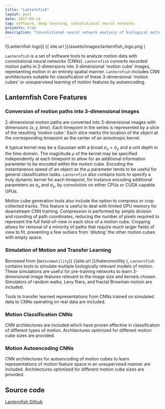 ```yaml
---
title: "Lanternfish"
layout: post
date: 2017-04-14
tag: software, deep learning, convolutional neural networks
projects: true
description: "Convolutional neural network analysis of biological motion"
---
```


![Lanternfish logo]( {{ site.url }}/assets/images/lanternfish_logo.png )

`Lanternfish` is a set of software tools to analyze motion data with convolutional neural networks (CNNs). `Lanternfish` converts recorded motion paths in 2-dimensions into 3-dimensional 'motion cube' images, representing motion in an entirely spatial manner. `Lanternfish` includes CNN architectures suitable for classification of these 3-dimensional 'motion cubes' or unsupervised learning of motion features by autoencoding.

## Lanternfish Core Features

### Conversion of motion paths into 3-dimensional images

2-dimensional motion paths are converted into 3-dimensional images with dimensions $(x, y, time)$. Each timepoint in the series is represented by a slice of the resulting 'motion cube.' Each slice marks the location of the object at the corresponding timepoint as the center of an anisotropic kernel.

A typical kernel may be a Gaussian with a broad $\sigma_x = \sigma_y$ and a unit depth in the time domain. The magnitude $\mu$ of the kernel may be specified independently at each timepoint to allow for an additional information parameter to be encoded within the motion cube. Encoding the instantaneous speed of an object as the $\mu$ parameter tends to be useful for general classification tasks. `Lanternfish` also contains tools to specify a truly dynamic kernel for each timepoint, for instance encoding additional parameters as $\sigma_x$ and $\sigma_y$, by convolution on either CPUs or CUDA capable GPUs.

Motion cube generation tools also include the option to compress or crop collected tracks. This feature is useful to deal with limited GPU memory for downstream CNN training. Compression is performed by simple division and rounding of path coordinates, reducing the number of pixels required to represent the full field-of-view in each slice of a motion cube. Cropping allows for removal of a minority of paths that require much larger fields of view to fit, preventing a few outliers from 'diluting' the other motion cubes with empty space.

### Simulation of Motion and Transfer Learning

Borrowed from [`Heteromotility`]( {{site.url }}/heteromotility ), `Lanternfish` contains tools to simulate multiple biologically relevant models of motion. These simulations are useful for pre-training networks to learn 3-dimensional image features relevant to the image size and kernels chosen. Simulators of random walks, Levy fliers, and fractal Brownian motion are included.  

Tools to transfer learned representations from CNNs trained on simulated data to CNNs operating on real data are included.  

### Motion Classification CNNs

CNN architectures are included which have proven effective in classification of different types of motion. Architectures optimized for different motion cube sizes are provided.  

### Motion Autoencoding CNNs

CNN architectures for autoencoding of motion cubes to learn representations of motion feature space in an unsupervised manner are included. Architectures optimized for different motion cube sizes are provided.  

## Source code

[Lanternfish Github](https://github.com/jacobkimmel/lanternfish)
